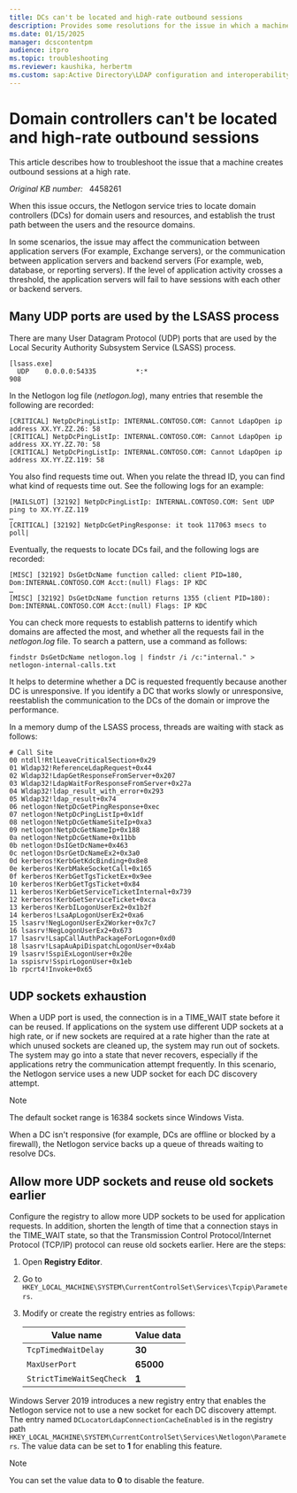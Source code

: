 ```yaml
---
title: DCs can't be located and high-rate outbound sessions
description: Provides some resolutions for the issue in which a machine creates outbound sessions at a high rate. When this issue occurs, the Netlogon service can't locate DCs and many UDP ports are used by the LSASS process.
ms.date: 01/15/2025
manager: dcscontentpm
audience: itpro
ms.topic: troubleshooting
ms.reviewer: kaushika, herbertm
ms.custom: sap:Active Directory\LDAP configuration and interoperability, csstroubleshoot
---
```

# Domain controllers can't be located and high-rate outbound sessions

This article describes how to troubleshoot the issue that a machine creates outbound sessions at a high rate.

_Original KB number:_ &nbsp; 4458261

When this issue occurs, the Netlogon service tries to locate domain controllers (DCs) for domain users and resources, and establish the trust path between the users and the resource domains.  

In some scenarios, the issue may affect the communication between application servers (For example, Exchange servers), or the communication between application servers and backend servers (For example, web, database, or reporting servers). If the level of application activity crosses a threshold, the application servers will fail to have sessions with each other or backend servers.

## Many UDP ports are used by the LSASS process

There are many User Datagram Protocol (UDP) ports that are used by the Local Security Authority Subsystem Service (LSASS) process.

```output
[lsass.exe]
  UDP    0.0.0.0:54335          *:*                                    908
```

In the Netlogon log file (*netlogon.log*), many entries that resemble the following are recorded:

```output
[CRITICAL] NetpDcPingListIp: INTERNAL.CONTOSO.COM: Cannot LdapOpen ip address XX.YY.ZZ.26: 58 
[CRITICAL] NetpDcPingListIp: INTERNAL.CONTOSO.COM: Cannot LdapOpen ip address XX.YY.ZZ.70: 58 
[CRITICAL] NetpDcPingListIp: INTERNAL.CONTOSO.COM: Cannot LdapOpen ip address XX.YY.ZZ.119: 58 
```

You also find requests time out. When you relate the thread ID, you can find what kind of requests time out. See the following logs for an example:

```output
[MAILSLOT] [32192] NetpDcPingListIp: INTERNAL.CONTOSO.COM: Sent UDP ping to XX.YY.ZZ.119
…
[CRITICAL] [32192] NetpDcGetPingResponse: it took 117063 msecs to poll| 
```

Eventually, the requests to locate DCs fail, and the following logs are recorded:

```output
[MISC] [32192] DsGetDcName function called: client PID=180, Dom:INTERNAL.CONTOSO.COM Acct:(null) Flags: IP KDC  
… 
[MISC] [32192] DsGetDcName function returns 1355 (client PID=180): Dom:INTERNAL.CONTOSO.COM Acct:(null) Flags: IP KDC 
```

You can check more requests to establish patterns to identify which domains are affected the most, and whether all the requests fail in the *netlogon.log* file. To search a pattern, use a command as follows:

```console
findstr DsGetDcName netlogon.log | findstr /i /c:"internal." > netlogon-internal-calls.txt
```

It helps to determine whether a DC is requested frequently because another DC is unresponsive. If you identify a DC that works slowly or unresponsive, reestablish the communication to the DCs of the domain or improve the performance.

In a memory dump of the LSASS process, threads are waiting with stack as follows:

```output
# Call Site
00 ntdll!RtlLeaveCriticalSection+0x29
01 Wldap32!ReferenceLdapRequest+0x44
02 Wldap32!LdapGetResponseFromServer+0x207
03 Wldap32!LdapWaitForResponseFromServer+0x27a
04 Wldap32!ldap_result_with_error+0x293
05 Wldap32!ldap_result+0x74
06 netlogon!NetpDcGetPingResponse+0xec
07 netlogon!NetpDcPingListIp+0x1df
08 netlogon!NetpDcGetNameSiteIp+0xa3
09 netlogon!NetpDcGetNameIp+0x188
0a netlogon!NetpDcGetName+0x11bb
0b netlogon!DsIGetDcName+0x463
0c netlogon!DsrGetDcNameEx2+0x3a0 
0d kerberos!KerbGetKdcBinding+0x8e8
0e kerberos!KerbMakeSocketCall+0x165
0f kerberos!KerbGetTgsTicketEx+0x9ee
10 kerberos!KerbGetTgsTicket+0x84
11 kerberos!KerbGetServiceTicketInternal+0x739
12 kerberos!KerbGetServiceTicket+0xca
13 kerberos!KerbILogonUserEx2+0x1b2f
14 kerberos!LsaApLogonUserEx2+0xa6
15 lsasrv!NegLogonUserEx2Worker+0x7c7
16 lsasrv!NegLogonUserEx2+0x673
17 lsasrv!LsapCallAuthPackageForLogon+0xd0
18 lsasrv!LsapAuApiDispatchLogonUser+0x4ab
19 lsasrv!SspiExLogonUser+0x20e
1a sspisrv!SspirLogonUser+0x1eb
1b rpcrt4!Invoke+0x65 
```

## UDP sockets exhaustion

When a UDP port is used, the connection is in a TIME_WAIT state before it can be reused. If applications on the system use different UDP sockets at a high rate, or if new sockets are required at a rate higher than the rate at which unused sockets are cleaned up, the system may run out of sockets. The system may go into a state that never recovers, especially if the applications retry the communication attempt frequently. In this scenario, the Netlogon service uses a new UDP socket for each DC discovery attempt.

> [!NOTE]
> The default socket range is 16384 sockets since Windows Vista.

When a DC isn't responsive (for example, DCs are offline or blocked by a firewall), the Netlogon service backs up a queue of threads waiting to resolve DCs.

## Allow more UDP sockets and reuse old sockets earlier

Configure the registry to allow more UDP sockets to be used for application requests. In addition, shorten the length of time that a connection stays in the TIME_WAIT state, so that the Transmission Control Protocol/Internet Protocol (TCP/IP) protocol can reuse old sockets earlier. Here are the steps:

1. Open **Registry Editor**.
2. Go to `HKEY_LOCAL_MACHINE\SYSTEM\CurrentControlSet\Services\Tcpip\Parameters`.
3. Modify or create the registry entries as follows:

    |Value name  |Value data  |
    |---------|---------|
    |`TcpTimedWaitDelay`     |**30**         |
    |`MaxUserPort`     |**65000**         |
    |`StrictTimeWaitSeqCheck`     |**1**         |

Windows Server 2019 introduces a new registry entry that enables the Netlogon service not to use a new socket for each DC discovery attempt. The entry named `DCLocatorLdapConnectionCacheEnabled` is in the registry path `HKEY_LOCAL_MACHINE\SYSTEM\CurrentControlSet\Services\Netlogon\Parameters`. The value data can be set to **1** for enabling this feature.

> [!NOTE]
> You can set the value data to **0** to disable the feature.
